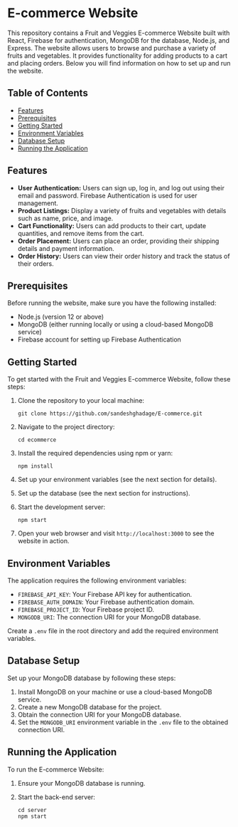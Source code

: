 # E-commerce Website

This repository contains a Fruit and Veggies E-commerce Website built with React, Firebase for authentication, MongoDB for the database, Node.js, and Express. The website allows users to browse and purchase a variety of fruits and vegetables. It provides functionality for adding products to a cart and placing orders. Below you will find information on how to set up and run the website.

## Table of Contents
- [Features](#features)
- [Prerequisites](#prerequisites)
- [Getting Started](#getting-started)
- [Environment Variables](#environment-variables)
- [Database Setup](#database-setup)
- [Running the Application](#running-the-application)

## Features
- **User Authentication:** Users can sign up, log in, and log out using their email and password. Firebase Authentication is used for user management.
- **Product Listings:** Display a variety of fruits and vegetables with details such as name, price, and image.
- **Cart Functionality:** Users can add products to their cart, update quantities, and remove items from the cart.
- **Order Placement:** Users can place an order, providing their shipping details and payment information.
- **Order History:** Users can view their order history and track the status of their orders.

## Prerequisites
Before running the website, make sure you have the following installed:

- Node.js (version 12 or above)
- MongoDB (either running locally or using a cloud-based MongoDB service)
- Firebase account for setting up Firebase Authentication

## Getting Started
To get started with the Fruit and Veggies E-commerce Website, follow these steps:

1. Clone the repository to your local machine:
   ```
   git clone https://github.com/sandeshghadage/E-commerce.git
   ```

2. Navigate to the project directory:
   ```
   cd ecommerce
   ```

3. Install the required dependencies using npm or yarn:
   ```
   npm install
   ```

4. Set up your environment variables (see the next section for details).

5. Set up the database (see the next section for instructions).

6. Start the development server:
   ```
   npm start
   ```

7. Open your web browser and visit `http://localhost:3000` to see the website in action.

## Environment Variables
The application requires the following environment variables:

- `FIREBASE_API_KEY`: Your Firebase API key for authentication.
- `FIREBASE_AUTH_DOMAIN`: Your Firebase authentication domain.
- `FIREBASE_PROJECT_ID`: Your Firebase project ID.
- `MONGODB_URI`: The connection URI for your MongoDB database.

Create a `.env` file in the root directory and add the required environment variables.

## Database Setup
Set up your MongoDB database by following these steps:

1. Install MongoDB on your machine or use a cloud-based MongoDB service.
2. Create a new MongoDB database for the project.
3. Obtain the connection URI for your MongoDB database.
4. Set the `MONGODB_URI` environment variable in the `.env` file to the obtained connection URI.

## Running the Application
To run the E-commerce Website:

1. Ensure your MongoDB database is running.

2. Start the back-end server:
   ```
   cd server
   npm start
